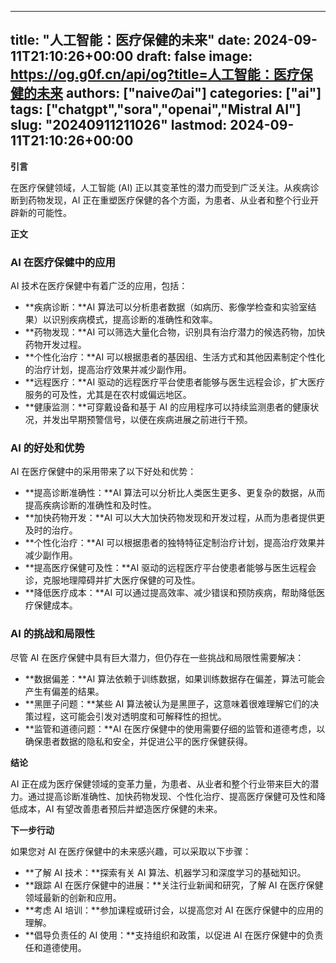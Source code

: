 
---
title: "人工智能：医疗保健的未来"
date: 2024-09-11T21:10:26+00:00
draft: false
image: https://og.g0f.cn/api/og?title=人工智能：医疗保健的未来
authors: ["naiveのai"]
categories: ["ai"]
tags: ["chatgpt","sora","openai","Mistral AI"]
slug: "20240911211026"
lastmod: 2024-09-11T21:10:26+00:00
---
**引言**

在医疗保健领域，人工智能 (AI) 正以其变革性的潜力而受到广泛关注。从疾病诊断到药物发现，AI 正在重塑医疗保健的各个方面，为患者、从业者和整个行业开辟新的可能性。

**正文**

### AI 在医疗保健中的应用

AI 技术在医疗保健中有着广泛的应用，包括：

- **疾病诊断：**AI 算法可以分析患者数据（如病历、影像学检查和实验室结果）以识别疾病模式，提高诊断的准确性和效率。
- **药物发现：**AI 可以筛选大量化合物，识别具有治疗潜力的候选药物，加快药物开发过程。
- **个性化治疗：**AI 可以根据患者的基因组、生活方式和其他因素制定个性化的治疗计划，提高治疗效果并减少副作用。
- **远程医疗：**AI 驱动的远程医疗平台使患者能够与医生远程会诊，扩大医疗服务的可及性，尤其是在农村或偏远地区。
- **健康监测：**可穿戴设备和基于 AI 的应用程序可以持续监测患者的健康状况，并发出早期预警信号，以便在疾病进展之前进行干预。

### AI 的好处和优势

AI 在医疗保健中的采用带来了以下好处和优势：

- **提高诊断准确性：**AI 算法可以分析比人类医生更多、更复杂的数据，从而提高疾病诊断的准确性和及时性。
- **加快药物开发：**AI 可以大大加快药物发现和开发过程，从而为患者提供更及时的治疗。
- **个性化治疗：**AI 可以根据患者的独特特征定制治疗计划，提高治疗效果并减少副作用。
- **提高医疗保健可及性：**AI 驱动的远程医疗平台使患者能够与医生远程会诊，克服地理障碍并扩大医疗保健的可及性。
- **降低医疗成本：**AI 可以通过提高效率、减少错误和预防疾病，帮助降低医疗保健成本。

### AI 的挑战和局限性

尽管 AI 在医疗保健中具有巨大潜力，但仍存在一些挑战和局限性需要解决：

- **数据偏差：**AI 算法依赖于训练数据，如果训练数据存在偏差，算法可能会产生有偏差的结果。
- **黑匣子问题：**某些 AI 算法被认为是黑匣子，这意味着很难理解它们的决策过程，这可能会引发对透明度和可解释性的担忧。
- **监管和道德问题：**AI 在医疗保健中的使用需要仔细的监管和道德考虑，以确保患者数据的隐私和安全，并促进公平的医疗保健获得。

**结论**

AI 正在成为医疗保健领域的变革力量，为患者、从业者和整个行业带来巨大的潜力。通过提高诊断准确性、加快药物发现、个性化治疗、提高医疗保健可及性和降低成本，AI 有望改善患者预后并塑造医疗保健的未来。

**下一步行动**

如果您对 AI 在医疗保健中的未来感兴趣，可以采取以下步骤：

- **了解 AI 技术：**探索有关 AI 算法、机器学习和深度学习的基础知识。
- **跟踪 AI 在医疗保健中的进展：**关注行业新闻和研究，了解 AI 在医疗保健领域最新的创新和应用。
- **考虑 AI 培训：**参加课程或研讨会，以提高您对 AI 在医疗保健中的应用的理解。
- **倡导负责任的 AI 使用：**支持组织和政策，以促进 AI 在医疗保健中的负责任和道德使用。